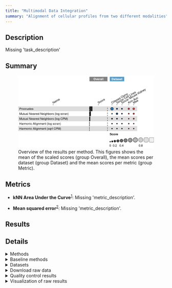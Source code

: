 ```yaml
---
title: "Multimodal Data Integration"
summary: "Alignment of cellular profiles from two different modalities"
---
```


<script src="index_files/libs/htmlwidgets-1.6.1/htmlwidgets.js"></script>
<link href="index_files/libs/datatables-css-0.0.0/datatables-crosstalk.css" rel="stylesheet" />
<script src="index_files/libs/datatables-binding-0.27/datatables.js"></script>
<script src="index_files/libs/jquery-3.6.0/jquery-3.6.0.min.js"></script>
<link href="index_files/libs/dt-core-1.12.1/css/jquery.dataTables.min.css" rel="stylesheet" />
<link href="index_files/libs/dt-core-1.12.1/css/jquery.dataTables.extra.css" rel="stylesheet" />
<script src="index_files/libs/dt-core-1.12.1/js/jquery.dataTables.min.js"></script>
<link href="index_files/libs/dt-ext-select-1.12.1/css/select.dataTables.min.css" rel="stylesheet" />
<script src="index_files/libs/dt-ext-select-1.12.1/js/dataTables.select.min.js"></script>
<link href="index_files/libs/dt-ext-searchpanes-1.12.1/css/searchPanes.dataTables.min.css" rel="stylesheet" />
<script src="index_files/libs/dt-ext-searchpanes-1.12.1/js/dataTables.searchPanes.min.js"></script>
<script src="index_files/libs/jszip-1.12.1/jszip.min.js"></script>
<link href="index_files/libs/dt-ext-buttons-1.12.1/css/buttons.dataTables.min.css" rel="stylesheet" />
<script src="index_files/libs/dt-ext-buttons-1.12.1/js/dataTables.buttons.min.js"></script>
<script src="index_files/libs/dt-ext-buttons-1.12.1/js/buttons.html5.min.js"></script>
<script src="index_files/libs/dt-ext-buttons-1.12.1/js/buttons.colVis.min.js"></script>
<script src="index_files/libs/dt-ext-buttons-1.12.1/js/buttons.print.min.js"></script>
<link href="index_files/libs/crosstalk-1.2.0/css/crosstalk.min.css" rel="stylesheet" />
<script src="index_files/libs/crosstalk-1.2.0/js/crosstalk.min.js"></script>
<script src="index_files/libs/kePrint-0.0.1/kePrint.js"></script>
<link href="index_files/libs/lightable-0.0.1/lightable.css" rel="stylesheet" />


## Description

Missing 'task_description'

## Summary

<figure>
<img src="index.markdown_strict_files/figure-markdown_strict/summary-1.png" width="691" alt="Overview of the results per method. This figures shows the mean of the scaled scores (group Overall), the mean scores per dataset (group Dataset) and the mean scores per metric (group Metric)." />
<figcaption aria-hidden="true">Overview of the results per method. This figures shows the mean of the scaled scores (group Overall), the mean scores per dataset (group Dataset) and the mean scores per metric (group Metric).</figcaption>
</figure>

## Metrics

-   **kNN Area Under the Curve**<sup><a href="/bibliography#stanley2020harmonic" target="_blank">1</a></sup>: Missing 'metric_description'.

<!-- -->

-   **Mean squared error**<sup><a href="/bibliography#lance2022multimodal" target="_blank">2</a></sup>: Missing 'metric_description'.

## Results

<div class="datatables html-widget html-fill-item-overflow-hidden html-fill-item" id="htmlwidget-8678f2213741d326c3a4" style="width:100%;height:auto;"></div>
<script type="application/json" data-for="htmlwidget-8678f2213741d326c3a4">{"x":{"filter":"none","vertical":false,"extensions":["Select","SearchPanes","Buttons"],"caption":"<caption>Results table of the scores per method, dataset and metric (after scaling). Use the filters to make a custom subselection of methods and datasets. The \"Overall mean\" dataset is the mean value across all datasets.<\/caption>","data":[["Procrustes <sup><a href=\"/bibliography#gower1975generalized\" target=\"_blank\">3<\/a><\/sup>","Mutual Nearest Neighbors (log scran) <sup><a href=\"/bibliography#haghverdi2018batch\" target=\"_blank\">4<\/a><\/sup>","Procrustes <sup><a href=\"/bibliography#gower1975generalized\" target=\"_blank\">3<\/a><\/sup>","Procrustes <sup><a href=\"/bibliography#gower1975generalized\" target=\"_blank\">3<\/a><\/sup>","Mutual Nearest Neighbors (log scran) <sup><a href=\"/bibliography#haghverdi2018batch\" target=\"_blank\">4<\/a><\/sup>","Mutual Nearest Neighbors (log CPM) <sup><a href=\"/bibliography#haghverdi2018batch\" target=\"_blank\">4<\/a><\/sup>","Mutual Nearest Neighbors (log CPM) <sup><a href=\"/bibliography#haghverdi2018batch\" target=\"_blank\">4<\/a><\/sup>","Procrustes <sup><a href=\"/bibliography#gower1975generalized\" target=\"_blank\">3<\/a><\/sup>","Mutual Nearest Neighbors (log CPM) <sup><a href=\"/bibliography#haghverdi2018batch\" target=\"_blank\">4<\/a><\/sup>","Mutual Nearest Neighbors (log scran) <sup><a href=\"/bibliography#haghverdi2018batch\" target=\"_blank\">4<\/a><\/sup>","Harmonic Alignment (log scran) <sup><a href=\"/bibliography#stanley2020harmonic\" target=\"_blank\">1<\/a><\/sup>","Mutual Nearest Neighbors (log CPM) <sup><a href=\"/bibliography#haghverdi2018batch\" target=\"_blank\">4<\/a><\/sup>","Harmonic Alignment (log scran) <sup><a href=\"/bibliography#stanley2020harmonic\" target=\"_blank\">1<\/a><\/sup>","Harmonic Alignment (sqrt CPM) <sup><a href=\"/bibliography#stanley2020harmonic\" target=\"_blank\">1<\/a><\/sup>","Harmonic Alignment (log scran) <sup><a href=\"/bibliography#stanley2020harmonic\" target=\"_blank\">1<\/a><\/sup>","Harmonic Alignment (sqrt CPM) <sup><a href=\"/bibliography#stanley2020harmonic\" target=\"_blank\">1<\/a><\/sup>","Harmonic Alignment (sqrt CPM) <sup><a href=\"/bibliography#stanley2020harmonic\" target=\"_blank\">1<\/a><\/sup>","Harmonic Alignment (log scran) <sup><a href=\"/bibliography#stanley2020harmonic\" target=\"_blank\">1<\/a><\/sup>","Mutual Nearest Neighbors (log scran) <sup><a href=\"/bibliography#haghverdi2018batch\" target=\"_blank\">4<\/a><\/sup>","Harmonic Alignment (sqrt CPM) <sup><a href=\"/bibliography#stanley2020harmonic\" target=\"_blank\">1<\/a><\/sup>"],["CITE-seq Cord Blood Mononuclear Cells <sup><a href=\"/bibliography#stoeckius2017simultaneous\" target=\"_blank\">5<\/a><\/sup>","sciCAR Cell Lines <sup><a href=\"/bibliography#cao2018joint\" target=\"_blank\">6<\/a><\/sup>","Overall mean","sciCAR Cell Lines <sup><a href=\"/bibliography#cao2018joint\" target=\"_blank\">6<\/a><\/sup>","Overall mean","CITE-seq Cord Blood Mononuclear Cells <sup><a href=\"/bibliography#stoeckius2017simultaneous\" target=\"_blank\">5<\/a><\/sup>","sciCAR Cell Lines <sup><a href=\"/bibliography#cao2018joint\" target=\"_blank\">6<\/a><\/sup>","sciCAR Mouse Kidney <sup><a href=\"/bibliography#cao2018joint\" target=\"_blank\">6<\/a><\/sup>","Overall mean","sciCAR Mouse Kidney <sup><a href=\"/bibliography#cao2018joint\" target=\"_blank\">6<\/a><\/sup>","sciCAR Mouse Kidney <sup><a href=\"/bibliography#cao2018joint\" target=\"_blank\">6<\/a><\/sup>","sciCAR Mouse Kidney <sup><a href=\"/bibliography#cao2018joint\" target=\"_blank\">6<\/a><\/sup>","CITE-seq Cord Blood Mononuclear Cells <sup><a href=\"/bibliography#stoeckius2017simultaneous\" target=\"_blank\">5<\/a><\/sup>","sciCAR Mouse Kidney <sup><a href=\"/bibliography#cao2018joint\" target=\"_blank\">6<\/a><\/sup>","Overall mean","CITE-seq Cord Blood Mononuclear Cells <sup><a href=\"/bibliography#stoeckius2017simultaneous\" target=\"_blank\">5<\/a><\/sup>","Overall mean","sciCAR Cell Lines <sup><a href=\"/bibliography#cao2018joint\" target=\"_blank\">6<\/a><\/sup>","CITE-seq Cord Blood Mononuclear Cells <sup><a href=\"/bibliography#stoeckius2017simultaneous\" target=\"_blank\">5<\/a><\/sup>","sciCAR Cell Lines <sup><a href=\"/bibliography#cao2018joint\" target=\"_blank\">6<\/a><\/sup>"],[0.367371660099538,0.172964252031419,0.162837986597246,0.0738402342650184,0.0653706327887329,0.0622904826180733,0.0578544389346066,0.0473020654271813,0.0426085296479292,0.0374213892344664,0.0109700285290439,0.00768066739110755,0.0046471142447602,0.00401139972041642,0.00314853587622908,-0.00173450021106317,-0.00480976937010793,-0.00617153514511684,-0.0142737428996867,-0.016706207619677],[0.308171704906801,0.0802243802593182,0.135417673163572,0.0579895919310561,0.0369218501295169,0.0140308448143716,0.0366648883279408,0.0400917226528605,0.0151695187773746,0.0434258827880639,0.0247993159239327,-0.00518717681018846,0.011571461471132,0.0104405294544754,0.0152583183793965,-0.00114099213098423,-0.000711677681043749,0.0094041777431248,-0.0128847126588314,-0.0114345703666224],[0.426571615292276,0.26570412380352,0.19025830003092,0.0896908765989807,0.0938194154479489,0.110550120421775,0.0790439895412725,0.054512408201502,0.0700475405184837,0.0314168956808689,-0.00285925886584493,0.0205485115924036,-0.00227723298161164,-0.00241773001364254,-0.00896124662693835,-0.0023280082911421,-0.00890786105917211,-0.0217472480333585,-0.0156627731405421,-0.0219778448727317],[291,879,449.666666666667,499,982.666666666667,540,749,559,719.333333333333,1239,1993,869,2046,581,1926,890,593.666666666667,1739,830,310],[132.8,88.6,273.333333333333,369,86.3666666666667,43.5,83.3,318.2,71.6,92.8,655.5,88,395,941.1,458.566666666667,903.9,930.366666666667,325.2,77.7,946.1],[0.5666015625,3.22265625,0.684928385416667,0.65517578125,3.87369791666667,1.953125,1.85546875,0.8330078125,2.01822916666667,4.19921875,4.19921875,2.24609375,4.19921875,1.85546875,3.87369791666667,0.61318359375,1.112890625,3.22265625,4.19921875,0.87001953125]],"container":"<table class=\"stripe compact\">\n  <thead>\n    <tr>\n      <th>Method<\/th>\n      <th>Dataset<\/th>\n      <th>Mean score<\/th>\n      <th>kNN Area Under the Curve<\/th>\n      <th>Mean squared error<\/th>\n      <th>Runtime (s)<\/th>\n      <th>CPU (%)<\/th>\n      <th>Memory (GB)<\/th>\n    <\/tr>\n  <\/thead>\n<\/table>","options":{"dom":"Bt","paging":false,"columnDefs":[{"targets":6,"render":"function(data, type, row, meta) {\n    return type !== 'display' ? data : DTWidget.formatRound(data, 0, 3, \",\", \".\", null);\n  }"},{"targets":5,"render":"function(data, type, row, meta) {\n    return type !== 'display' ? data : DTWidget.formatRound(data, 0, 3, \",\", \".\", null);\n  }"},{"targets":7,"render":"function(data, type, row, meta) {\n    return type !== 'display' ? data : DTWidget.formatRound(data, 2, 3, \",\", \".\", null);\n  }"},{"targets":2,"render":"function(data, type, row, meta) {\n    return type !== 'display' ? data : DTWidget.formatRound(data, 2, 3, \",\", \".\", null);\n  }"},{"targets":3,"render":"function(data, type, row, meta) {\n    return type !== 'display' ? data : DTWidget.formatRound(data, 2, 3, \",\", \".\", null);\n  }"},{"targets":4,"render":"function(data, type, row, meta) {\n    return type !== 'display' ? data : DTWidget.formatRound(data, 2, 3, \",\", \".\", null);\n  }"},{"searchPanes":{"show":false},"targets":[2,3,4,5,6,7]},{"searchPanes":{"preSelect":"Overall mean"},"targets":1},{"className":"dt-right","targets":[2,3,4,5,6,7]}],"buttons":["searchPanes","csv","excel"],"language":{"searchPanes":{"collapse":"Filter datasets / methods"}},"scrollX":true,"order":[],"autoWidth":false,"orderClasses":false}},"evals":["options.columnDefs.0.render","options.columnDefs.1.render","options.columnDefs.2.render","options.columnDefs.3.render","options.columnDefs.4.render","options.columnDefs.5.render"],"jsHooks":[]}</script>

## Details

<details>
<summary>
Methods
</summary>

-   **Harmonic Alignment (log scran)**<sup><a href="/bibliography#stanley2020harmonic" target="_blank">1</a></sup>: Missing 'method_description'. Links: [Docs](https://github.com/KrishnaswamyLab/harmonic-alignment).

<!-- -->

-   **Harmonic Alignment (sqrt CPM)**<sup><a href="/bibliography#stanley2020harmonic" target="_blank">1</a></sup>: Missing 'method_description'. Links: [Docs](https://github.com/KrishnaswamyLab/harmonic-alignment).

<!-- -->

-   **Mutual Nearest Neighbors (log CPM)**<sup><a href="/bibliography#haghverdi2018batch" target="_blank">4</a></sup>: Missing 'method_description'. Links: [Docs](https://github.com/LTLA/batchelor).

<!-- -->

-   **Mutual Nearest Neighbors (log scran)**<sup><a href="/bibliography#haghverdi2018batch" target="_blank">4</a></sup>: Missing 'method_description'. Links: [Docs](https://github.com/LTLA/batchelor).

<!-- -->

-   **Procrustes**<sup><a href="/bibliography#gower1975generalized" target="_blank">3</a></sup>: Missing 'method_description'. Links: [Docs](https://docs.scipy.org/doc/scipy/reference/generated/scipy.spatial.procrustes.html).

<!-- -->

-   **Random Features**<sup><a href="/bibliography#openproblems" target="_blank">7</a></sup>: Missing 'method_description'. Links: [Docs](https://github.com/openproblems-bio/openproblems).

<!-- -->

-   **True Features**<sup><a href="/bibliography#openproblems" target="_blank">7</a></sup>: Missing 'method_description'. Links: [Docs](https://github.com/openproblems-bio/openproblems).

</details>
<details>
<summary>
Baseline methods
</summary>

-   **Random Features**: Missing 'method_description'.

<!-- -->

-   **True Features**: Missing 'method_description'.

</details>
<details>
<summary>
Datasets
</summary>

-   **CITE-seq Cord Blood Mononuclear Cells**<sup><a href="/bibliography#stoeckius2017simultaneous" target="_blank">5</a></sup>: Missing 'dataset_description'.

<!-- -->

-   **sciCAR Cell Lines**<sup><a href="/bibliography#cao2018joint" target="_blank">6</a></sup>: Missing 'dataset_description'.

<!-- -->

-   **sciCAR Mouse Kidney**<sup><a href="/bibliography#cao2018joint" target="_blank">6</a></sup>: Missing 'dataset_description'.

</details>
<details>
<summary>
Download raw data
</summary>

<a href="data/task_info.json" class="btn btn-secondary">Task info</a>
<a href="data/method_info.json" class="btn btn-secondary">Method info</a>
<a href="data/metric_info.json" class="btn btn-secondary">Metric info</a>
<a href="data/dataset_info.json" class="btn btn-secondary">Dataset info</a>
<a href="data/results.json" class="btn btn-secondary">Results</a>
<a href="data/quality_control.json" class="btn btn-secondary">Quality control</a>

</details>
<details>
<summary>
Quality control results
</summary>
<table class="table lightable-paper" style='margin-left: auto; margin-right: auto; font-family: "Arial Narrow", arial, helvetica, sans-serif; margin-left: auto; margin-right: auto;'>
 <thead>
  <tr>
   <th style="text-align:left;"> Category </th>
   <th style="text-align:left;"> Name </th>
   <th style="text-align:right;"> Value </th>
   <th style="text-align:left;"> Condition </th>
   <th style="text-align:left;"> Severity </th>
  </tr>
 </thead>
<tbody>
  <tr>
   <td style="text-align:left;" data-toggle="tooltip" data-container="body" data-placement="right" title="Dataset metadata field 'dataset_description' should be defined
  Task id: multimodal_data_integration
  Field: dataset_description
"> Dataset info </td>
   <td style="text-align:left;" data-toggle="tooltip" data-container="body" data-placement="right" title="Dataset metadata field 'dataset_description' should be defined
  Task id: multimodal_data_integration
  Field: dataset_description
"> Pct 'dataset_description' missing </td>
   <td style="text-align:right;" data-toggle="tooltip" data-container="body" data-placement="right" title="Dataset metadata field 'dataset_description' should be defined
  Task id: multimodal_data_integration
  Field: dataset_description
"> 1 </td>
   <td style="text-align:left;" data-toggle="tooltip" data-container="body" data-placement="right" title="Dataset metadata field 'dataset_description' should be defined
  Task id: multimodal_data_integration
  Field: dataset_description
"> percent_missing(dataset_info, field) </td>
   <td style="text-align:left;color: red !important;" data-toggle="tooltip" data-container="body" data-placement="right" title="Dataset metadata field 'dataset_description' should be defined
  Task id: multimodal_data_integration
  Field: dataset_description
"> ✗✗ </td>
  </tr>
  <tr>
   <td style="text-align:left;" data-toggle="tooltip" data-container="body" data-placement="right" title="Method metadata field 'method_description' should be defined
  Task id: multimodal_data_integration
  Field: method_description
"> Method info </td>
   <td style="text-align:left;" data-toggle="tooltip" data-container="body" data-placement="right" title="Method metadata field 'method_description' should be defined
  Task id: multimodal_data_integration
  Field: method_description
"> Pct 'method_description' missing </td>
   <td style="text-align:right;" data-toggle="tooltip" data-container="body" data-placement="right" title="Method metadata field 'method_description' should be defined
  Task id: multimodal_data_integration
  Field: method_description
"> 1 </td>
   <td style="text-align:left;" data-toggle="tooltip" data-container="body" data-placement="right" title="Method metadata field 'method_description' should be defined
  Task id: multimodal_data_integration
  Field: method_description
"> percent_missing(method_info, field) </td>
   <td style="text-align:left;color: red !important;" data-toggle="tooltip" data-container="body" data-placement="right" title="Method metadata field 'method_description' should be defined
  Task id: multimodal_data_integration
  Field: method_description
"> ✗✗ </td>
  </tr>
  <tr>
   <td style="text-align:left;" data-toggle="tooltip" data-container="body" data-placement="right" title="Metric metadata field 'metric_description' should be defined
  Task id: multimodal_data_integration
  Field: metric_description
"> Metric info </td>
   <td style="text-align:left;" data-toggle="tooltip" data-container="body" data-placement="right" title="Metric metadata field 'metric_description' should be defined
  Task id: multimodal_data_integration
  Field: metric_description
"> Pct 'metric_description' missing </td>
   <td style="text-align:right;" data-toggle="tooltip" data-container="body" data-placement="right" title="Metric metadata field 'metric_description' should be defined
  Task id: multimodal_data_integration
  Field: metric_description
"> 1 </td>
   <td style="text-align:left;" data-toggle="tooltip" data-container="body" data-placement="right" title="Metric metadata field 'metric_description' should be defined
  Task id: multimodal_data_integration
  Field: metric_description
"> percent_missing(metric_info, field) </td>
   <td style="text-align:left;color: red !important;" data-toggle="tooltip" data-container="body" data-placement="right" title="Metric metadata field 'metric_description' should be defined
  Task id: multimodal_data_integration
  Field: metric_description
"> ✗✗ </td>
  </tr>
  <tr>
   <td style="text-align:left;" data-toggle="tooltip" data-container="body" data-placement="right" title="Task metadata field 'task_description' should be defined
  Task id: multimodal_data_integration
  Field: task_description
"> Task info </td>
   <td style="text-align:left;" data-toggle="tooltip" data-container="body" data-placement="right" title="Task metadata field 'task_description' should be defined
  Task id: multimodal_data_integration
  Field: task_description
"> Pct 'task_description' missing </td>
   <td style="text-align:right;" data-toggle="tooltip" data-container="body" data-placement="right" title="Task metadata field 'task_description' should be defined
  Task id: multimodal_data_integration
  Field: task_description
"> 1 </td>
   <td style="text-align:left;" data-toggle="tooltip" data-container="body" data-placement="right" title="Task metadata field 'task_description' should be defined
  Task id: multimodal_data_integration
  Field: task_description
"> percent_missing([task_info], field) </td>
   <td style="text-align:left;color: red !important;" data-toggle="tooltip" data-container="body" data-placement="right" title="Task metadata field 'task_description' should be defined
  Task id: multimodal_data_integration
  Field: task_description
"> ✗✗ </td>
  </tr>
</tbody>
</table>

</details>
<details>
<summary>
Visualization of raw results
</summary>

<img src="index.markdown_strict_files/figure-markdown_strict/raw_results-1.png" width="960" />

</details>
